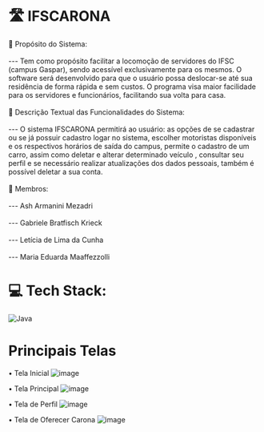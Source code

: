 # 🛣️ IFSCARONA
💭 Propósito do Sistema: <br><br>--- Tem como propósito facilitar a locomoção de servidores do IFSC (campus Gaspar), sendo acessível exclusivamente para os mesmos. O software será desenvolvido para que o usuário possa deslocar-se até sua residência de forma rápida e sem custos. O programa visa maior facilidade para os servidores e funcionários, facilitando sua volta para casa.<br><br>💭 Descrição Textual das Funcionalidades do Sistema:<br><br>--- O sistema IFSCARONA  permitirá ao usuário: as opções de se cadastrar ou se já possuir cadastro logar no sistema, escolher motoristas disponíveis e os respectivos horários de saída do campus, permite o cadastro de um carro, assim como deletar e alterar determinado veículo , consultar seu perfil e se necessário realizar atualizações dos dados pessoais, também é possível deletar a sua conta.<br><br>👥 Membros:<br><br>--- Ash Armanini Mezadri<br><br>--- Gabriele Bratfisch Krieck<br><br>--- Letícia de Lima da Cunha<br><br>--- Maria Eduarda Maaffezzolli


# 💻 Tech Stack:
![Java](https://img.shields.io/badge/java-%23ED8B00.svg?style=for-the-badge&logo=java&logoColor=white) 

# Principais Telas

• Tela Inicial
![image](https://github.com/mahmaffezzolli/IFSCARONA/assets/111303568/4ddc7a9a-b9dc-4556-a580-d34ae51b4328)

• Tela Principal
![image](https://github.com/mahmaffezzolli/IFSCARONA/assets/99845226/fc3fb26a-6e9c-4ae8-af21-3d3d4e5d1e54)

• Tela de Perfil
![image](https://github.com/mahmaffezzolli/IFSCARONA/assets/99845226/ea76b6df-b1ac-4536-8c66-24b872abf36c)

• Tela de Oferecer Carona
![image](https://github.com/mahmaffezzolli/IFSCARONA/assets/99845226/2cf163a0-66c6-4405-9946-f9786d1fd5e1)




